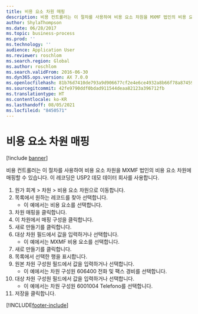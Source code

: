 ```yaml
---
title: 비용 요소 차원 매핑
description: 비용 컨트롤러는 이 절차를 사용하여 비용 요소 차원을 MXMF 법인의 비용 요소 차원에 매핑할 수 있습니다.
author: ShylaThompson
ms.date: 06/28/2017
ms.topic: business-process
ms.prod: ''
ms.technology: ''
audience: Application User
ms.reviewer: roschlom
ms.search.region: Global
ms.author: roschlom
ms.search.validFrom: 2016-06-30
ms.dyn365.ops.version: AX 7.0.0
ms.openlocfilehash: 81b76d7410de793a9d906677cf2e4e6ce4932a8b66f78a874594818d5c8d0ffe
ms.sourcegitcommit: 42fe9790ddf0bdad911544deaa82123a396712fb
ms.translationtype: HT
ms.contentlocale: ko-KR
ms.lasthandoff: 08/05/2021
ms.locfileid: "8450571"
---
```

# <a name="map-a-cost-element-dimension"></a>비용 요소 차원 매핑

[!include [banner](../../includes/banner.md)]

비용 컨트롤러는 이 절차를 사용하여 비용 요소 차원을 MXMF 법인의 비용 요소 차원에 매핑할 수 있습니다. 이 레코딩은 USP2 데모 데이터 회사를 사용합니다.

1. 원가 회계 > 차원 > 비용 요소 차원으로 이동합니다.
2. 목록에서 원하는 레코드를 찾아 선택합니다.
    * 이 예에서는 비용 요소를 선택합니다.  
3. 차원 매핑을 클릭합니다.
4. 이 차원에서 매핑 구성을 클릭합니다.
5. 새로 만들기를 클릭합니다.
6. 대상 차원 필드에서 값을 입력하거나 선택합니다.
    * 이 예에서는 MXMF 비용 요소를 선택합니다.  
7. 새로 만들기를 클릭합니다.
8. 목록에서 선택한 행을 표시합니다.
9. 원본 차원 구성원 필드에서 값을 입력하거나 선택합니다.
    * 이 예에서는 차원 구성원 606400 전화 및 팩스 경비를 선택합니다.  
10. 대상 차원 구성원 필드에서 값을 입력하거나 선택합니다.
    * 이 예에서는 차원 구성원 6001004 Telefono를 선택합니다.  
11. 저장을 클릭합니다.



[!INCLUDE[footer-include](../../../includes/footer-banner.md)]